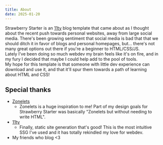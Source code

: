```yaml
---
title: About
date: 2025-01-20
---
```

Strawberry Starter is an [11ty](https://www.11ty.dev/) blog template that came about as I thought about the recent push towards personal websites, away from large social media. There's been growing sentiment that social media is bad that that we should ditch it in favor of blogs and personal homepages, but... there's not many great options out there if you're a beginner to HTML/CSS/JS.  
Lately I've been doing so much webdev my brain feels like it's on fire, and in my fury I decided that maybe I could help add to the pool of tools.  
My hope for this template is that someone with little dev experience can download and use it, and that it'll spur them towards a path of learning about HTML and CSS!

## Special thanks
- [Zonelets](https://zonelets.net/)
    - Zonelets is a huge inspiration to me! Part of my design goals for Strawberry Starter was basically "Zonelets but without needing to write HTML".
- [11ty](https://www.11ty.dev/)
    - Finally, static site generation that's good! This is the most intuitive SSG I've used and it has totally rekindled my love for webdev.
- My friends who blog <3
